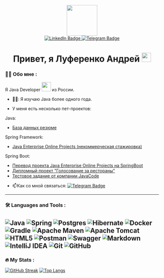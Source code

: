 <div id="header" align="center">
  <img src="https://media0.giphy.com/media/kJV3yFjaVYtlP0CMOR/giphy.gif?cid=6c09b952jkdkpi5z6dan1vc1xsw0yvpop8axl6gg7dgsknbs&ep=v1_internal_gif_by_id&rid=giphy.gif&ct=s" width="100"/>

<div id="badges">
  <a href="https://www.linkedin.com/in/andrewluferenko">
    <img src="https://img.shields.io/badge/LinkedIn-blue?style=for-the-badge&logo=linkedin&logoColor=white" alt="LinkedIn Badge"/>
  </a>
  <a href="https://t.me/AndrewLuferenko">
    <img src="https://img.shields.io/badge/Telegram-blue?style=for-the-badge&logo=telegram&logoColor=white" alt="Telegram Badge"/>
  </a>
</div>
<img src="https://komarev.com/ghpvc/?username=Andrew933r&style=flat-square&color=blue" alt=""/>
<h1>
  Привет, я Луференко Андрей
  <img src="https://media.giphy.com/media/hvRJCLFzcasrR4ia7z/giphy.gif" width="30px"/>
</h1>
</div/>

### :man_technologist: Обо мне :
Я Java Developer <img src="https://media0.giphy.com/media/jzuSsejVh8EYRfdOTz/giphy.gif?cid=6c09b952av40hyyjxoy4ik8v8zyudyi9lwsygswy5q1a4n89&ep=v1_internal_gif_by_id&rid=giphy.gif&ct=s" width="30"> из России.
- 👨‍🎓: Я изучаю Java более одного года.

- У меня есть несколько пет-проектов:

Java:
* <a href="https://github.com/Andrew9334/basejava">База данных резюме</a>

Spring Framework:
* <a href="https://github.com/Andrew9334/TopJava">Java Enterprise Online Projects (некоммерческая стажировка)</a>

Spring Boot:
* <a href="https://github.com/Andrew9334/TopJava">Перевод проекта Java Enterprise Online Projects на SpringBoot</a>
* <a href="https://github.com/Andrew9334/topjava_graduation">Дипломный проект "Голосование за рестораны"</a>
* <a href="https://github.com/Andrew9334/Wallet">Тестовое задание от компании JavaCode</a>

- :mailbox:Как со мной связаться: [![Telegram Badge](https://img.shields.io/badge/Telegram-blue?style=for-the-badge&logo=telegram&logoColor=white)](https://t.me/AndrewLuferenko)
---

### :hammer_and_wrench: Languages and Tools :
![Java](https://img.shields.io/badge/java-%23ED8B00.svg?style=for-the-badge&logo=openjdk&logoColor=white)
![Spring](https://img.shields.io/badge/spring-%236DB33F.svg?style=for-the-badge&logo=spring&logoColor=white)
![Postgres](https://img.shields.io/badge/postgres-%23316192.svg?style=for-the-badge&logo=postgresql&logoColor=white)
![Hibernate](https://img.shields.io/badge/Hibernate-59666C?style=for-the-badge&logo=Hibernate&logoColor=white)
![Docker](https://img.shields.io/badge/docker-%230db7ed.svg?style=for-the-badge&logo=docker&logoColor=white)
![Gradle](https://img.shields.io/badge/Gradle-02303A.svg?style=for-the-badge&logo=Gradle&logoColor=white)
![Apache Maven](https://img.shields.io/badge/Apache%20Maven-C71A36?style=for-the-badge&logo=Apache%20Maven&logoColor=white)
![Apache Tomcat](https://img.shields.io/badge/apache%20tomcat-%23F8DC75.svg?style=for-the-badge&logo=apache-tomcat&logoColor=black)
![HTML5](https://img.shields.io/badge/html5-%23E34F26.svg?style=for-the-badge&logo=html5&logoColor=white)
![Postman](https://img.shields.io/badge/Postman-FF6C37?style=for-the-badge&logo=postman&logoColor=white)
![Swagger](https://img.shields.io/badge/-Swagger-%23Clojure?style=for-the-badge&logo=swagger&logoColor=white)
![Markdown](https://img.shields.io/badge/markdown-%23000000.svg?style=for-the-badge&logo=markdown&logoColor=white)
![IntelliJ IDEA](https://img.shields.io/badge/IntelliJIDEA-000000.svg?style=for-the-badge&logo=intellij-idea&logoColor=white)
![Git](https://img.shields.io/badge/git-%23F05033.svg?style=for-the-badge&logo=git&logoColor=white)
![GitHub](https://img.shields.io/badge/github-%23121011.svg?style=for-the-badge&logo=github&logoColor=white)
---

### :fire: My Stats :
[![GitHub Streak](https://streak-stats.demolab.com?user=Andrew9334&theme=transparent&hide_border=true&mode=weekly&fire=FF2222&dates=2C68F6&currStreakLabel=2C68F6&currStreakNum=2C68F6)](https://git.io/streak-stats)
[![Top Langs](https://github-readme-stats.vercel.app/api/top-langs/?username=Andrew9334&layout=compact&theme=vision-friendly-dark)](https://github.com/anuraghazra/github-readme-stats)
